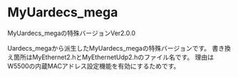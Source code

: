 # MyUardecs_mega
MyUardecs_megaの特殊バージョンVer2.0.0

  Uardecs_megaから派生したMyUardecs_megaの特殊バージョンです。
  書き換え箇所はMyEthernet2.hとMyEthernetUdp2.hのファイル名です。
  理由はW5500の内蔵MACアドレス設定機能を有効にするためです。
    
